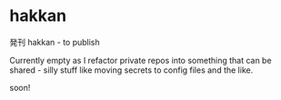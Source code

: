 hakkan
======

発刊 hakkan - to publish


Currently empty as I refactor private repos into something that can be shared - silly stuff like moving secrets to config files and the like.

soon!
